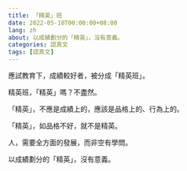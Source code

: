 ```yaml
---
title: 「精英」班
date: 2022-05-10T00:00:00+08:00
lang: zh
about: 以成績劃分的「精英」，沒有意義。
categories: 認真文
tags: [認真文]
---
```

應試教育下，成績較好者，被分成「精英班」。

精英班，「精英」嗎？不盡然。

「精英」，不應是成績上的，應該是品格上的、行為上的。

「精英」，如品格不好，就不是精英。

人，需要全方面的發展，而非空有學問。

以成績劃分的「精英」，沒有意義。

